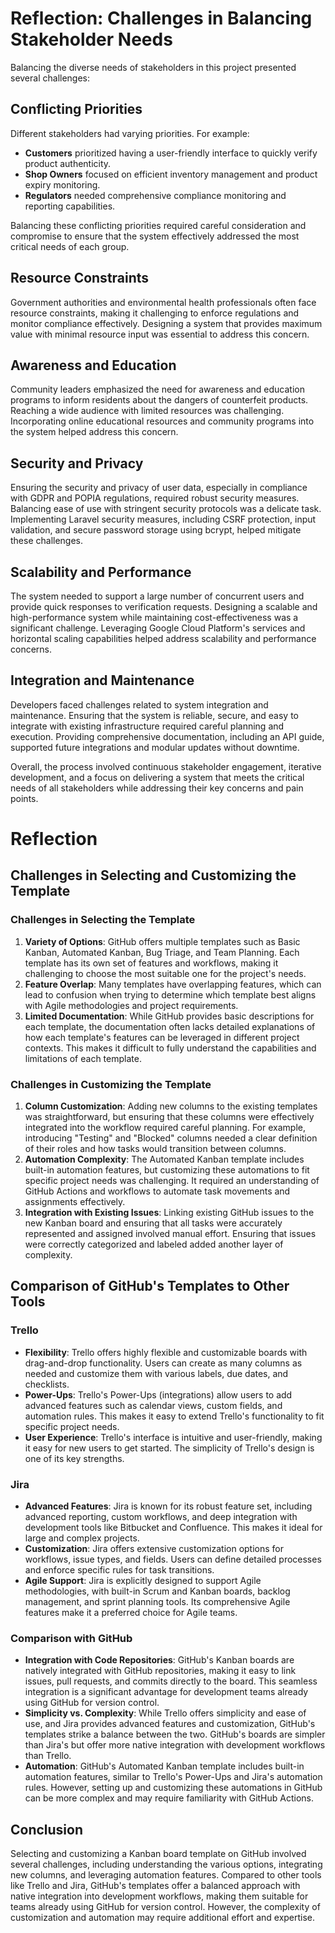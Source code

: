 # Reflection: Challenges in Balancing Stakeholder Needs

Balancing the diverse needs of stakeholders in this project presented several challenges:

## Conflicting Priorities
Different stakeholders had varying priorities. For example:
- **Customers** prioritized having a user-friendly interface to quickly verify product authenticity.
- **Shop Owners** focused on efficient inventory management and product expiry monitoring.
- **Regulators** needed comprehensive compliance monitoring and reporting capabilities.

Balancing these conflicting priorities required careful consideration and compromise to ensure that the system effectively addressed the most critical needs of each group.

## Resource Constraints
Government authorities and environmental health professionals often face resource constraints, making it challenging to enforce regulations and monitor compliance effectively. Designing a system that provides maximum value with minimal resource input was essential to address this concern.

## Awareness and Education
Community leaders emphasized the need for awareness and education programs to inform residents about the dangers of counterfeit products. Reaching a wide audience with limited resources was challenging. Incorporating online educational resources and community programs into the system helped address this concern.

## Security and Privacy
Ensuring the security and privacy of user data, especially in compliance with GDPR and POPIA regulations, required robust security measures. Balancing ease of use with stringent security protocols was a delicate task. Implementing Laravel security measures, including CSRF protection, input validation, and secure password storage using bcrypt, helped mitigate these challenges.

## Scalability and Performance
The system needed to support a large number of concurrent users and provide quick responses to verification requests. Designing a scalable and high-performance system while maintaining cost-effectiveness was a significant challenge. Leveraging Google Cloud Platform's services and horizontal scaling capabilities helped address scalability and performance concerns.

## Integration and Maintenance
Developers faced challenges related to system integration and maintenance. Ensuring that the system is reliable, secure, and easy to integrate with existing infrastructure required careful planning and execution. Providing comprehensive documentation, including an API guide, supported future integrations and modular updates without downtime.

Overall, the process involved continuous stakeholder engagement, iterative development, and a focus on delivering a system that meets the critical needs of all stakeholders while addressing their key concerns and pain points.

# Reflection

## Challenges in Selecting and Customizing the Template

### Challenges in Selecting the Template
1. **Variety of Options**: GitHub offers multiple templates such as Basic Kanban, Automated Kanban, Bug Triage, and Team Planning. Each template has its own set of features and workflows, making it challenging to choose the most suitable one for the project's needs.
2. **Feature Overlap**: Many templates have overlapping features, which can lead to confusion when trying to determine which template best aligns with Agile methodologies and project requirements.
3. **Limited Documentation**: While GitHub provides basic descriptions for each template, the documentation often lacks detailed explanations of how each template's features can be leveraged in different project contexts. This makes it difficult to fully understand the capabilities and limitations of each template.

### Challenges in Customizing the Template
1. **Column Customization**: Adding new columns to the existing templates was straightforward, but ensuring that these columns were effectively integrated into the workflow required careful planning. For example, introducing "Testing" and "Blocked" columns needed a clear definition of their roles and how tasks would transition between columns.
2. **Automation Complexity**: The Automated Kanban template includes built-in automation features, but customizing these automations to fit specific project needs was challenging. It required an understanding of GitHub Actions and workflows to automate task movements and assignments effectively.
3. **Integration with Existing Issues**: Linking existing GitHub issues to the new Kanban board and ensuring that all tasks were accurately represented and assigned involved manual effort. Ensuring that issues were correctly categorized and labeled added another layer of complexity.

## Comparison of GitHub's Templates to Other Tools

### Trello
- **Flexibility**: Trello offers highly flexible and customizable boards with drag-and-drop functionality. Users can create as many columns as needed and customize them with various labels, due dates, and checklists.
- **Power-Ups**: Trello's Power-Ups (integrations) allow users to add advanced features such as calendar views, custom fields, and automation rules. This makes it easy to extend Trello's functionality to fit specific project needs.
- **User Experience**: Trello's interface is intuitive and user-friendly, making it easy for new users to get started. The simplicity of Trello's design is one of its key strengths.

### Jira
- **Advanced Features**: Jira is known for its robust feature set, including advanced reporting, custom workflows, and deep integration with development tools like Bitbucket and Confluence. This makes it ideal for large and complex projects.
- **Customization**: Jira offers extensive customization options for workflows, issue types, and fields. Users can define detailed processes and enforce specific rules for task transitions.
- **Agile Support**: Jira is explicitly designed to support Agile methodologies, with built-in Scrum and Kanban boards, backlog management, and sprint planning tools. Its comprehensive Agile features make it a preferred choice for Agile teams.

### Comparison with GitHub
- **Integration with Code Repositories**: GitHub's Kanban boards are natively integrated with GitHub repositories, making it easy to link issues, pull requests, and commits directly to the board. This seamless integration is a significant advantage for development teams already using GitHub for version control.
- **Simplicity vs. Complexity**: While Trello offers simplicity and ease of use, and Jira provides advanced features and customization, GitHub's templates strike a balance between the two. GitHub's boards are simpler than Jira's but offer more native integration with development workflows than Trello.
- **Automation**: GitHub's Automated Kanban template includes built-in automation features, similar to Trello's Power-Ups and Jira's automation rules. However, setting up and customizing these automations in GitHub can be more complex and may require familiarity with GitHub Actions.

## Conclusion
Selecting and customizing a Kanban board template on GitHub involved several challenges, including understanding the various options, integrating new columns, and leveraging automation features. Compared to other tools like Trello and Jira, GitHub's templates offer a balanced approach with native integration into development workflows, making them suitable for teams already using GitHub for version control. However, the complexity of customization and automation may require additional effort and expertise.
